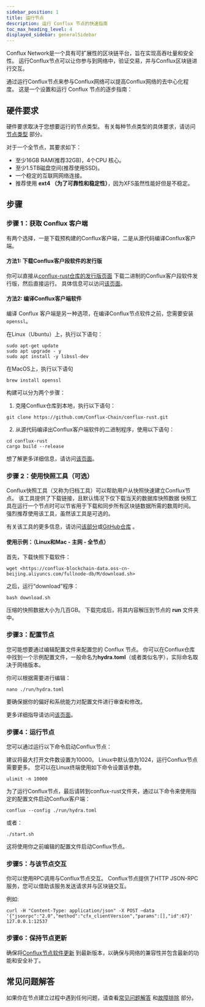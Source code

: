 ```yaml
---
sidebar_position: 1
title: 运行节点
description: 运行 Conflux 节点的快速指南
toc_max_heading_level: 4
displayed_sidebar: generalSidebar
---
```


Conflux Network是一个具有可扩展性的区块链平台，旨在实现高吞吐量和安全性。 运行Conflux节点可以让你参与到网络中，验证交易，并与Conflux区块链进行交互。

通过运行Conflux节点来参与Conflux网络可以提高Conflux网络的去中心化程度。 这是一个设置和运行 Conflux 节点的逐步指南：

## 硬件要求

硬件要求取决于您想要运行的节点类型。 有关每种节点类型的具体要求，请访问 [节点类型](./node-types) 部分。

对于一个全节点，其要求如下：

* 至少16GB RAM(推荐32GB)，4个CPU 核心。
* 至少1.5TB磁盘空间(推荐使用SSD)。
* 一个稳定的互联网网络连接。
* 推荐使用 **ext4 （为了可靠性和稳定性）**，因为XFS虽然性能好但是不稳定。

## 步骤

### 步骤 1：获取 Conflux 客户端

有两个选择，一是下载预构建的Conflux客户端，二是从源代码编译Conflux客户端。

#### 方法1: 下载Conflux客户段软件的发行版

你可以直接从[conflux-rust仓库的发行版页面](https://github.com/Conflux-Chain/conflux-rust/releases) 下载二进制的Conflux客户段软件发行版，然后直接运行。 具体信息可以访问[该页面](./advanced-topics/downloading-conflux-client.md)。

#### 方法2: 编译Conflux客户端软件

编译 Conflux 客户端是另一种选项，在编译Conflux节点软件之前，您需要安装`openssl`。

在Linux（Ubuntu）上，执行以下语句：

```shell
sudo apt-get update 
sudo apt upgrade - y 
sudo apt install -y libssl-dev
```

在MacOS上，执行以下语句

```shell
brew install openssl 
```

构建可以分为两个步骤：

1. 克隆Conflux仓库到本地，执行以下语句：

```shell
git clone https://github.com/Conflux-Chain/conflux-rust.git 
```

2. 从源代码编译出Conflux客户端软件的二进制程序，使用以下语句：

```shell
cd conflux-rust 
cargo build --release 
```

想了解更多详细信息，请访问[该页面](./advanced-topics/compiling-conflux-client.md)。

### 步骤 2：使用快照工具（可选）

Conflux快照工具（又称为归档工具）可以帮助用户从快照快速建立Conflux节点。 该工具提供了下载链接，且默认情况下仅下载当天的数据库快照数据 快照工具在运行一个节点时可以节省用于下载和同步所有区块链数据所需的数周时间。 强烈推荐使用该工具，虽然该工具是可选的。

有关该工具的更多信息，请访问[该部分](./snapshot-tool)或[GitHub仓库](https://github.com/conflux-fans/archive-tool) 。

#### 使用示例：（Linux和Mac - 主网 - 全节点）

首先，下载快照下载软件：

```shell
wget <https://conflux-blockchain-data.oss-cn-beijing.aliyuncs.com/fullnode-db/M/download.sh> 
```

之后，运行“download”程序：

```shell
bash download.sh 
```

压缩的快照数据大小为几百GB。 下载完成后，将其内容解压到节点的 **run** 文件夹中。

### 步骤3：配置节点

您可能想要通过编辑配置文件来配置您的 Conflux 节点。 你可以在Conflux仓库中找到一个示例配置文件，一般命名为**hydra.toml**（或者类似名字），实际命名取决于网络版本。

你可以根据需要进行编辑：

```shell
nano ./run/hydra.toml 
```

要确保据你的偏好和系统能力对配置文件进行审查和修改。

更多详细指导请访问[该页面](./advanced-topics/node-configuration.md)。

### 步骤4：运行节点

您可以通过运行以下命令启动Conflux节点：

建议将最大打开文件数设置为10000。 Linux中默认值为1024，运行Conflux节点需要更多。 您可以在Linux终端使用如下命令设置该参数。

```shell
ulimit -n 10000 
```

为了运行Conflux节点，最后请转到conflux-rust文件夹，通过以下命令来使用指定的配置文件启动Conflux客户端：

```shell
conflux --config ./run/hydra.toml 
```

或者：

```shell
./start.sh
```

这将使用你之前编辑的配置文件启动Conflux节点。

### 步骤5：与该节点交互

你可以使用RPC调用与Conflux节点交互。 Conflux节点提供了HTTP JSON-RPC服务，您可以借助该服务发送请求并与区块链交互。

例如:

```shell
curl -H "Content-Type: application/json" -X POST –data '{"jsonrpc":"2.0","method":"cfx_clientVersion","params":[],"id":67}' 127.0.0.1:12537
```

### 步骤6：保持节点更新

确保将[Conflux节点软件更新](./how-to-upgrad.md) 到最新版本，以确保与网络的兼容性并包含最新的功能和安全补丁。

## 常见问题解答

如果你在节点建立过程中遇到任何问题，请查看[常见问题解答](./nodes-faqs.md) 和[故障排除](./TroubleShooting.md) 部分。
